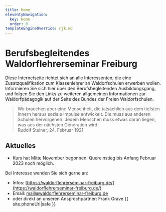 ```yaml
---
title: Home
eleventyNavigation:
  key: Home
  order: 0
templateEngineOverride: njk,md
---
```


# Berufsbegleitendes Waldorflehrerseminar Freiburg

Diese Internetseite richtet sich an alle Interessenten, die eine Zusatzqualifikation zum Klassenlehrer an Waldorfschulen erwerben wollen. Informieren Sie sich hier über den Berufsbegleitenden Ausbildungsgang, und folgen Sie den Links zu weiteren allgemeinen Informationen zur Waldorfpädagogik auf der Seite des Bundes der Freien Waldorfschulen.

<blockquote>
Wir brauchen aber eine Menschheit, die tatsächlich aus dem tiefsten Innern heraus soziale Impulse entwickelt. Die muss aus anderen Schulen hervorgehen. Jedem Menschen muss etwas daran liegen, was aus der nächsten Generation wird.
<footer>Rudolf Steiner, 24. Februar 1921</footer>
</blockquote>

## Aktuelles

* Kurs hat Mitte November begonnen. Quereinstieg bis Anfang Februar 2023 noch möglich.

Bei Interesse wenden Sie sich gerne an:

* Infos: [https://waldorflehrerseminar-freiburg.de/](https://waldorflehrerseminar-freiburg.de/)
* Email: [mail@waldorflehrerseminar-freiburg.de](mailto:mail@waldorflehrerseminar-freiburg.de)
* oder direkt an unseren Ansprechpartner: Frank Grave {{ site.phoneUrl|safe }}
